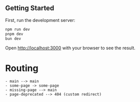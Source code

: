## Getting Started

First, run the development server:

```bash
npm run dev
pnpm dev
bun dev
```

Open [http://localhost:3000](http://localhost:3000) with your browser to see the result.

# Routing

```
- main --> main
- some-page -> some-page
- missing-page --> main
- page-deprecated --> 404 (custom redirect)
```